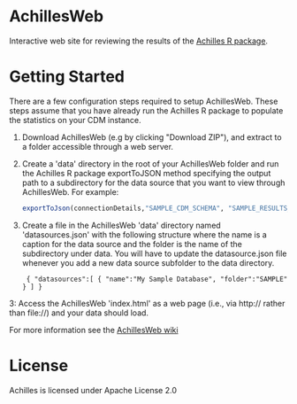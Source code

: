 AchillesWeb
===========

Interactive web site for reviewing the results of the [Achilles R package](https://github.com/OHDSI/Achilles).

Getting Started
===============

There are a few configuration steps required to setup AchillesWeb. These steps assume that you have already run the Achilles R package to populate the statistics on your CDM instance.

1. Download AchillesWeb (e.g by clicking "Download ZIP"), and extract to a folder accessible through a web server.

2. Create a 'data' directory in the root of your AchillesWeb folder and run the Achilles R package exportToJSON method specifying the output path to a subdirectory for the data source that you want to view through AchillesWeb. For example:

	```r
	exportToJson(connectionDetails,"SAMPLE_CDM_SCHEMA", "SAMPLE_RESULTS_SCHEMA", "C:/AchillesWeb/data/SAMPLE")
	```

3. Create a file in the AchillesWeb 'data' directory named 'datasources.json' with the following structure where the name is a caption for the data source and the folder is the name of the subdirectory under data. You will have to update the datasource.json file whenever you add a new data source subfolder to the data directory.

	```
	 { "datasources":[ { "name":"My Sample Database", "folder":"SAMPLE" } ] } 
	```

3: Access the AchillesWeb 'index.html' as a web page (i.e., via http:// rather than file://) and your data should load.

For more information see the [AchillesWeb wiki](https://github.com/OHDSI/AchillesWeb/wiki)

License
=======
Achilles is licensed under Apache License 2.0


